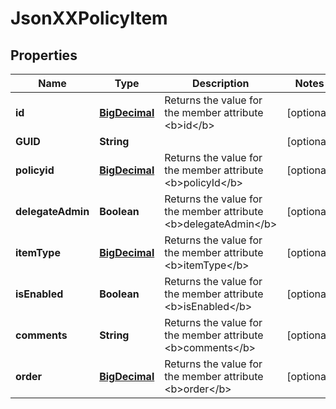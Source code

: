 
# JsonXXPolicyItem

## Properties
Name | Type | Description | Notes
------------ | ------------- | ------------- | -------------
**id** | [**BigDecimal**](BigDecimal.md) | Returns the value for the member attribute &lt;b&gt;id&lt;/b&gt; |  [optional]
**GUID** | **String** |  |  [optional]
**policyid** | [**BigDecimal**](BigDecimal.md) | Returns the value for the member attribute &lt;b&gt;policyId&lt;/b&gt; |  [optional]
**delegateAdmin** | **Boolean** | Returns the value for the member attribute &lt;b&gt;delegateAdmin&lt;/b&gt; |  [optional]
**itemType** | [**BigDecimal**](BigDecimal.md) | Returns the value for the member attribute &lt;b&gt;itemType&lt;/b&gt; |  [optional]
**isEnabled** | **Boolean** | Returns the value for the member attribute &lt;b&gt;isEnabled&lt;/b&gt; |  [optional]
**comments** | **String** | Returns the value for the member attribute &lt;b&gt;comments&lt;/b&gt; |  [optional]
**order** | [**BigDecimal**](BigDecimal.md) | Returns the value for the member attribute &lt;b&gt;order&lt;/b&gt; |  [optional]



